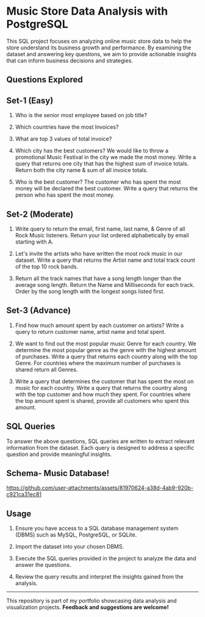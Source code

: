 # Music Store Data Analysis with PostgreSQL

This SQL project focuses on analyzing online music store data to help the store understand its business growth and performance. By examining the dataset and answering key questions, we aim to provide actionable insights that can inform business decisions and strategies.


## Questions Explored

## Set-1 (Easy)
1. Who is the senior most employee based on job title?

2. Which countries have the most Invoices?

3. What are top 3 values of total invoice?

4. Which city has the best customers? We would like to throw a promotional Music Festival in the city we made the most money. Write a query that returns one city that has the highest sum of invoice totals. Return both the city name & sum of all invoice totals.

5. Who is the best customer? The customer who has spent the most money will be declared the best customer. Write a query that returns the person who has spent the most money.

## Set-2 (Moderate)
1. Write query to return the email, first name, last name, & Genre of all Rock Music listeners. Return your list ordered alphabetically by email starting with A.

2. Let's invite the artists who have written the most rock music in our dataset. Write a query that returns the Artist name and total track count of the top 10 rock bands.

3. Return all the track names that have a song length longer than the average song length. Return the Name and Milliseconds for each track. Order by the song length with the longest songs listed first.

## Set-3 (Advance)

1. Find how much amount spent by each customer on artists? Write a query to return customer name, artist name and total spent.

2. We want to find out the most popular music Genre for each country. We determine the most popular genre as the genre with the highest amount of purchases. Write a query that returns each country along with the top Genre. For countries where the maximum number of purchases is shared return all Genres.

3. Write a query that determines the customer that has spent the most on music for each country. Write a query that returns the country along with the top customer and how much they spent. For countries where the top amount spent is shared, provide all customers who spent this amount.
## SQL Queries

To answer the above questions, SQL queries are written to extract relevant information from the dataset. Each query is designed to address a specific question and provide meaningful insights.

## Schema- Music Database!

https://github.com/user-attachments/assets/81970624-a38d-4ab9-920b-c921ca31ec81


## Usage

1. Ensure you have access to a SQL database management system (DBMS) such as MySQL, PostgreSQL, or SQLite.

2. Import the dataset into your chosen DBMS.

3. Execute the SQL queries provided in the project to analyze the data and answer the questions.

4. Review the query results and interpret the insights gained from the analysis.
   

---

This repository is part of my portfolio showcasing data analysis and visualization projects. **Feedback and suggestions are welcome!**
